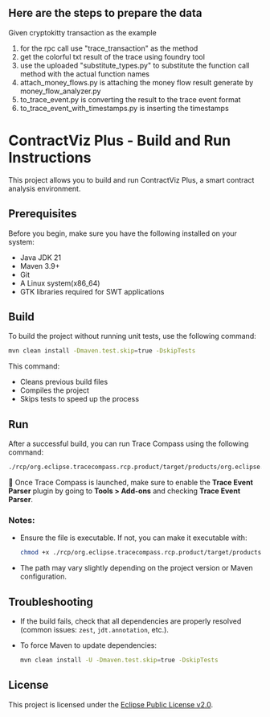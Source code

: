 ## Here are the steps to prepare the data 
Given cryptokitty transaction as the example
1. for the rpc call use "trace_transaction" as the method
2. get the colorful txt result of the trace using foundry tool
3. use the uploaded "substitute_types.py" to substitute the function call method with the actual function names
4. attach_money_flows.py is attaching the money flow result generate by money_flow_analyzer.py
5. to_trace_event.py is converting the result to the trace event format
6. to_trace_event_with_timestamps.py is inserting the timestamps
   
# ContractViz Plus - Build and Run Instructions

This project allows you to build and run ContractViz Plus, a smart contract analysis environment.

## Prerequisites

Before you begin, make sure you have the following installed on your system:

* Java JDK 21
* Maven 3.9+
* Git
* A Linux system(x86\_64)
* GTK libraries required for SWT applications

## Build

To build the project without running unit tests, use the following command:

```bash
mvn clean install -Dmaven.test.skip=true -DskipTests
```

This command:

* Cleans previous build files
* Compiles the project
* Skips tests to speed up the process

## Run

After a successful build, you can run Trace Compass using the following command:

```bash
./rcp/org.eclipse.tracecompass.rcp.product/target/products/org.eclipse.tracecompass.rcp/linux/gtk/x86_64/trace-compass/tracecompass
```

 🔧 Once Trace Compass is launched, make sure to enable the **Trace Event Parser** plugin by going to **Tools > Add-ons** and checking **Trace Event Parser**.

### Notes:

* Ensure the file is executable. If not, you can make it executable with:

  ```bash
  chmod +x ./rcp/org.eclipse.tracecompass.rcp.product/target/products/org.eclipse.tracecompass.rcp/linux/gtk/x86_64/trace-compass/tracecompass
  ```

* The path may vary slightly depending on the project version or Maven configuration.

## Troubleshooting

* If the build fails, check that all dependencies are properly resolved (common issues: `zest`, `jdt.annotation`, etc.).
* To force Maven to update dependencies:

  ```bash
  mvn clean install -U -Dmaven.test.skip=true -DskipTests
  ```

## License

This project is licensed under the [Eclipse Public License v2.0](https://www.eclipse.org/legal/epl-2.0/).
